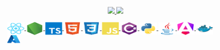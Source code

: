<div align="center">
  <a href="https://github.com/gjoao98">
  <img height="180em" src="https://github-readme-stats.vercel.app/api?username=gjoao98&show_icons=true&theme=dark&include_all_commits=true&count_private=true"/>
  <img height="180em" src="https://github-readme-stats.vercel.app/api/top-langs/?username=gjoao98&layout=compact&langs_count=7&theme=dark"/>
</div>


<div style="display: inline_block"><br>
  <img align="center" alt="React" height="30" width="40" src="https://raw.githubusercontent.com/devicons/devicon/master/icons/react/react-original.svg">
  <img align="center" alt="Ts" height="30" width="40" src="https://raw.githubusercontent.com/devicons/devicon/master/icons/nodejs/nodejs-original.svg">
  <img align="center" alt="Ts" height="30" width="40" src="https://raw.githubusercontent.com/devicons/devicon/master/icons/typescript/typescript-plain.svg">
  <img align="center" alt="HTML" height="30" width="40" src="https://raw.githubusercontent.com/devicons/devicon/master/icons/html5/html5-original.svg">
  <img align="center" alt="CSS" height="30" width="40" src="https://raw.githubusercontent.com/devicons/devicon/master/icons/css3/css3-original.svg">
  <img align="center" alt=Js" height="30" width="40" src="https://raw.githubusercontent.com/devicons/devicon/master/icons/javascript/javascript-plain.svg">
  <img align="center" alt="Csharp" height="30" width="40" src="https://raw.githubusercontent.com/devicons/devicon/master/icons/csharp/csharp-original.svg">
  <img align="center" alt="Python" height="30" width="40" src="https://raw.githubusercontent.com/devicons/devicon/master/icons/python/python-original.svg">
  <img align="center" alt="Java" height="30" width="40" src="https://raw.githubusercontent.com/devicons/devicon/master/icons/java/java-original.svg">
  <img align="center" alt="Ts" height="30" width="40" src="https://raw.githubusercontent.com/devicons/devicon/master/icons/angular/angular-original.svg">
  <img align="center" alt="Docker" height="30" width="40" src="https://raw.githubusercontent.com/devicons/devicon/master/icons/docker/docker-original.svg">
  <img align="center" alt="Docker" height="20" width="30" src="https://raw.githubusercontent.com/devicons/devicon/master/icons/azure/azure-original.svg">
</div>

<!--
# Gabriel João

* Desenvolvedor WEB Jr na Empresa BTI Estratégica

* Cursando Superior em Análise e Desenvolvimento na FIAP

---

## Minhas Redes:

<div>
    <a href="https://www.linkedin.com/in/gabriel-joao/">
    <img 
    alt="LinkedIn" 
    width="32px" 
    src="https://raw.githubusercontent.com/peterthehan/peterthehan/master/assets/linkedin.svg"/>
    </a>
</div>

---


<br>

## Linguagens e Ferramentas com Experiência:


<br>

### Experiente

<br>
                                                                                              
<div style="display: flex"><br>
    <div align="center">
        <img height="55" src="https://raw.githubusercontent.com/github/explore/80688e429a7d4ef2fca1e82350fe8e3517d3494d/topics/html/html.png">
        <p>HTML5</p>
    </div>
    <div align="center">
        <img height="55" src="https://raw.githubusercontent.com/github/explore/80688e429a7d4ef2fca1e82350fe8e3517d3494d/topics/css/css.png">
        <p>CSS3</p>
    </div>
    <div align="center">
        <img height="50" src="https://raw.githubusercontent.com/github/explore/80688e429a7d4ef2fca1e82350fe8e3517d3494d/topics/javascript/javascript.png">
        <p>JavaScript</p>
    </div>
    <div align="center">
        <img height="55" src="https://raw.githubusercontent.com/github/explore/80688e429a7d4ef2fca1e82350fe8e3517d3494d/topics/typescript/typescript.png">
        <p>TypeScript</p>
    </div>
    <div align="center">
        <img height="55" src="https://raw.githubusercontent.com/github/explore/80688e429a7d4ef2fca1e82350fe8e3517d3494d/topics/react/react.png">
        <p>React JS</p>
    </div>
    <div align="center">
        <img height="55" src="https://raw.githubusercontent.com/github/explore/80688e429a7d4ef2fca1e82350fe8e3517d3494d/topics/csharp/csharp.png">
        <p>C#</p>
    </div>
    <div align="center">
        <img height="55" src="https://raw.githubusercontent.com/github/explore/80688e429a7d4ef2fca1e82350fe8e3517d3494d/topics/git/git.png">
        <p>Git/GitHub</p>
    </div>
</div>
                                                                                                                                           
<br>

### Intermediário

<div style="display:flex; grid-gap:2rem; margin-top:2rem; justify-content:center; align-items:baseline;">
    <div align="center">
        <img height="70" src="https://raw.githubusercontent.com/github/explore/80688e429a7d4ef2fca1e82350fe8e3517d3494d/topics/python/python.png">
        <p>Python</p>
    </div>
    <div align="center">
        <img height="70" src="https://raw.githubusercontent.com/github/explore/5b3600551e122a3277c2c5368af2ad5725ffa9a1/topics/java/java.png">
        <p>Java</p>
    </div>
    <div align="center">
        <img height="55" src="https://raw.githubusercontent.com/github/explore/80688e429a7d4ef2fca1e82350fe8e3517d3494d/topics/sql/sql.png">
        <p>SQL</p>
    </div>
    <div align="center">
        <img height="55" src="https://raw.githubusercontent.com/github/explore/80688e429a7d4ef2fca1e82350fe8e3517d3494d/topics/nodejs/nodejs.png">
        <p>Node JS</p>
    </div>
    <div align="center">
        <img height="55" src="https://raw.githubusercontent.com/github/explore/80688e429a7d4ef2fca1e82350fe8e3517d3494d/topics/firebase/firebase.png">
        <p>Firebase</p>
    </div>
    <div align="center">
        <img height="55" src="https://raw.githubusercontent.com/github/explore/80688e429a7d4ef2fca1e82350fe8e3517d3494d/topics/bootstrap/bootstrap.png">
        <p>Bootstrap</p>
    </div>
</div>

<br>

### Básico

<div style="display:flex; grid-gap:2rem; margin-top:2rem; justify-content:center; align-items:baseline;">
    <div align="center">
        <img height="70" src="https://raw.githubusercontent.com/github/explore/80688e429a7d4ef2fca1e82350fe8e3517d3494d/topics/angular/angular.png">
        <p>Angular</p>
    </div>
    <div align="center">
        <img height="55" src="https://raw.githubusercontent.com/github/explore/80688e429a7d4ef2fca1e82350fe8e3517d3494d/topics/sass/sass.png">
        <p>Sass</p>
    </div>
    <div align="center">
        <img height="55" src="https://raw.githubusercontent.com/github/explore/80688e429a7d4ef2fca1e82350fe8e3517d3494d/topics/mysql/mysql.png">
        <p>MySql</p>
    </div>
</div>

---

## Interesse em Estudar:

<div style="display:flex; grid-gap:2rem; margin-top:2rem; justify-content:center; align-items:baseline;">
    <div align="center">
        <img height="60" src="https://raw.githubusercontent.com/github/explore/fbceb94436312b6dacde68d122a5b9c7d11f9524/topics/aws/aws.png">
        <p>AWS</p>
    </div>
    <div align="center">
        <img height="60" src="https://raw.githubusercontent.com/github/explore/80688e429a7d4ef2fca1e82350fe8e3517d3494d/topics/react-native/react-native.png">
        <p>React Native</p>
    </div>
    <div align="center">
        <img height="60" src="https://raw.githubusercontent.com/github/explore/28b02bbc9ad9f7a503c43775aebeb515dc2da5fc/topics/nextjs/nextjs.png">
        <p>NextJS</p>
    </div>
    <div align="center">
        <img height="55" src="https://raw.githubusercontent.com/github/explore/80688e429a7d4ef2fca1e82350fe8e3517d3494d/topics/nodejs/nodejs.png">
        <p>Node JS</p>
    </div>
</div>                                                                                                                                                                                                                  
-->
